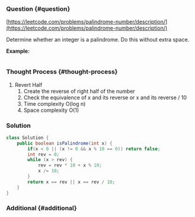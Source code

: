 ### Question {#question}

[https://leetcode.com/problems/palindrome-number/description/](https://leetcode.com/problems/palindrome-number/description/)

Determine whether an integer is a palindrome. Do this without extra space.

**Example:**

```

```

### Thought Process {#thought-process}

1. Revert Half
   1. Create the reverse of right half of the number
   2. Check the equivalence of x and its reverse or x and its reverse / 10
   3. Time complexity O\(log n\)
   4. Space complexity O\(1\)

### Solution

```java
class Solution {
    public boolean isPalindrome(int x) {
        if(x < 0 || (x != 0 && x % 10 == 0)) return false;
        int rev = 0;
        while (x > rev) {
            rev = rev * 10 + x % 10;
            x /= 10;
        }
        return x == rev || x == rev / 10;
    }
}
```

### Additional {#additional}



